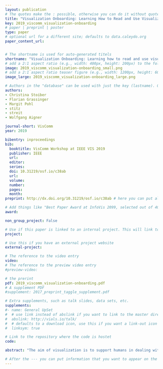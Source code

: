 ```yaml
---
layout: publication
# The quotes make the : possible, otherwise you can do it without quotes
title: "Visualization Onboarding: Learning How to Read and Use Visualizations"
key: 2019_viscomm_visualization-onboarding
# paper | preprint | poster
type: paper
# optional url for a different site; defaults to data.caleydo.org
paper_content_url: 


# The shortname is used for auto-generated titels
shortname: "Visualization Onboarding: Learning how to read and use visualizations"
# add a 2:1 aspect ratio (e.g., width: 400px, height: 200px) to the folder /assets/images/papers/
image: 2019_viscomm_visualization-onboarding_small.png
# add a 2:1 aspect ratio teaser figure (e.g., width: 1200px, height: 600px) to the folder /assets/images/papers/
image_large: 2019_viscomm_visualization-onboarding_large.png

# Authors in the "database" can be used with just the key (lastname). Others can be written properly.
authors:
- Christina Stoiber
- Florian Grassinger
- Margit Pohl
- stitz
- streit
- Wolfgang Aigner

journal-short: VisComm
year: 2019

bibentry: inproceedings
bib:
  booktitle: VisComm Workshop at IEEE VIS 2019
  publisher: IEEE
  url: 
  editor: 
  series: 
  doi: 10.31219/osf.io/c38ab
  url: 
  volume: 
  number: 
  pages: 
  month: 
preprint: http://dx.doi.org/10.31219/osf.io/c38ab # here you can put all preprint links (arxiv.org, osf.io,...)

# Add things like "Best Paper Award at InfoVis 2099, selected out of 4000 submissions"
award: 

non_group_project: False

# Use if this paper is linked to an internal project. This will link to the project site
project: 

# Use this if you have an external project website
external-project: 

# The reference to the video entry
video: 
# The reference to the preview video entry
#preview-video:

# the prerint
pdf: 2019_viscomm_visualization-onboarding.pdf
# A supplement PDF
#supplement: 2017_preprint_taggle_supplement.pdf

# Extra supplements, such as talk slides, data sets, etc.
supplements:
#- name: General UpSet
#  # use link instead of abslink if you want to link to the master directory
#  abslink: http://vials.io/talk/
#  # defaults to a download icon, use this if you want a link-out icon
#  linksym: true

# Link to the repository where the code is hostet
code: 

abstract: "The aim of visualization is to support humans in dealing with large and complex information structures, to make these structures more comprehensible, facilitate exploration, and enable knowledge dis- covery. However, users often have problems reading and interpreting data from visualizations, in particular when they experience them for the first time. A lack of visualization literacy, i.e., knowledge in terms of domain, data, visual encoding, interaction, and also analyti- cal methods can be observed. To support users in learning how to use new digital technologies, the concept of onboarding has been successfully applied in other domains. However, it has not received much attention from the visualization community so far. With our position paper, we aim to work towards filling this gap by proposing a design space of onboarding in the context of visualization."

# After the --- you can put information that you want to appear on the website using markdown formatting or HTML. A good example are acknowledgements, extra references, an erratum, etc.
---
```




